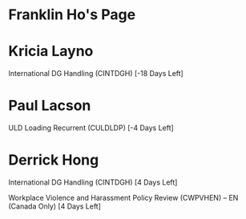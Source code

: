 # Franklin Ho's Page




# Kricia Layno


International DG Handling (CINTDGH) [-18 Days Left]



# Paul Lacson


ULD Loading Recurrent (CULDLDP) [-4 Days Left]



# Derrick Hong


International DG Handling (CINTDGH) [4 Days Left]

Workplace Violence and Harassment Policy Review (CWPVHEN) – EN (Canada Only) [4 Days Left]



